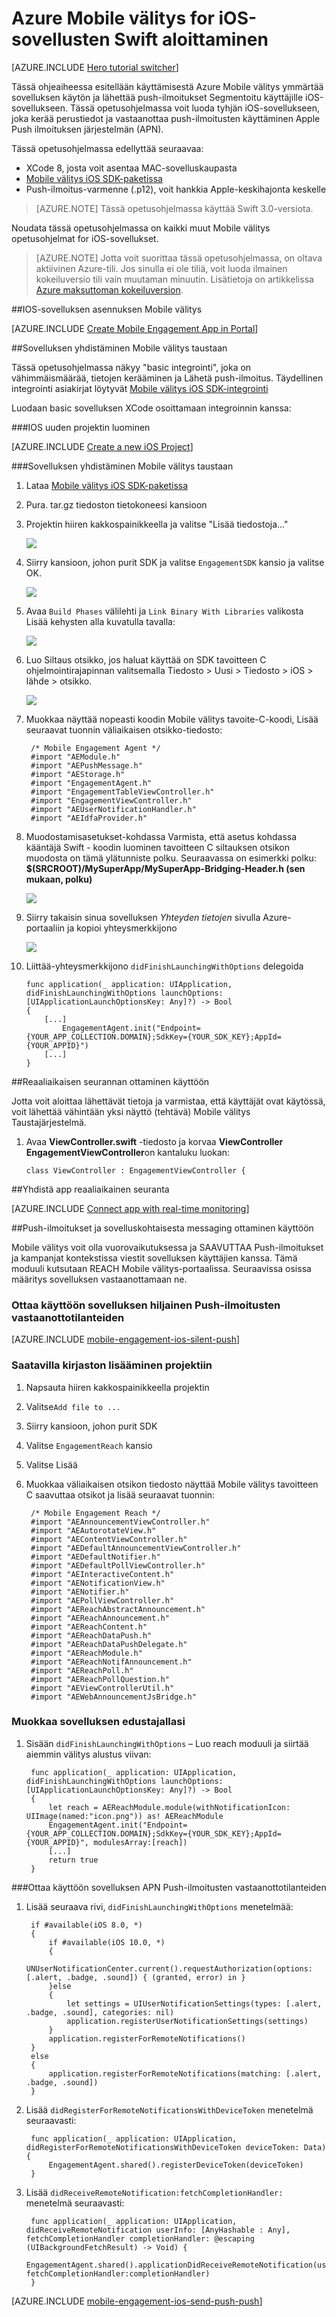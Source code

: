 <properties
    pageTitle="Aloittaminen Azure Mobile välitys iOS Swift | Microsoft Azure"
    description="Opettele käyttämään Azure Mobile välitys Analytics ja Push-ilmoitukset iOS sovellukset."
    services="mobile-engagement"
    documentationCenter="mobile"
    authors="piyushjo"
    manager="erikre"
    editor="" />

<tags
    ms.service="mobile-engagement"
    ms.workload="mobile"
    ms.tgt_pltfrm="mobile-ios"
    ms.devlang="swift"
    ms.topic="hero-article"
    ms.date="09/20/2016"
    ms.author="piyushjo" />

# <a name="get-started-with-azure-mobile-engagement-for-ios-apps-in-swift"></a>Azure Mobile välitys for iOS-sovellusten Swift aloittaminen

[AZURE.INCLUDE [Hero tutorial switcher](../../includes/mobile-engagement-hero-tutorial-switcher.md)]

Tässä ohjeaiheessa esitellään käyttämisestä Azure Mobile välitys ymmärtää sovelluksen käytön ja lähettää push-ilmoitukset Segmentoitu käyttäjille iOS-sovellukseen.
Tässä opetusohjelmassa voit luoda tyhjän iOS-sovellukseen, joka kerää perustiedot ja vastaanottaa push-ilmoitusten käyttäminen Apple Push ilmoituksen järjestelmän (APN).

Tässä opetusohjelmassa edellyttää seuraavaa:

+ XCode 8, josta voit asentaa MAC-sovelluskaupasta
+ [Mobile välitys iOS SDK-paketissa]
+ Push-ilmoitus-varmenne (.p12), voit hankkia Apple-keskihajonta keskelle

> [AZURE.NOTE] Tässä opetusohjelmassa käyttää Swift 3.0-versiota. 

Noudata tässä opetusohjelmassa on kaikki muut Mobile välitys opetusohjelmat for iOS-sovellukset.

> [AZURE.NOTE] Jotta voit suorittaa tässä opetusohjelmassa, on oltava aktiivinen Azure-tili. Jos sinulla ei ole tiliä, voit luoda ilmainen kokeiluversio tili vain muutaman minuutin. Lisätietoja on artikkelissa [Azure maksuttoman kokeiluversion](https://azure.microsoft.com/pricing/free-trial/?WT.mc_id=A0E0E5C02&amp;returnurl=http%3A%2F%2Fazure.microsoft.com%2Fen-us%2Fdocumentation%2Farticles%2Fmobile-engagement-ios-swift-get-started).

##<a id="setup-azme"></a>IOS-sovelluksen asennuksen Mobile välitys

[AZURE.INCLUDE [Create Mobile Engagement App in Portal](../../includes/mobile-engagement-create-app-in-portal-new.md)]

##<a id="connecting-app"></a>Sovelluksen yhdistäminen Mobile välitys taustaan

Tässä opetusohjelmassa näkyy "basic integrointi", joka on vähimmäismäärää, tietojen kerääminen ja Lähetä push-ilmoitus. Täydellinen integrointi asiakirjat löytyvät [Mobile välitys iOS SDK-integrointi](mobile-engagement-ios-sdk-overview.md)

Luodaan basic sovelluksen XCode osoittamaan integroinnin kanssa:

###<a name="create-a-new-ios-project"></a>IOS uuden projektin luominen

[AZURE.INCLUDE [Create a new iOS Project](../../includes/mobile-engagement-create-new-ios-app.md)]

###<a name="connect-your-app-to-mobile-engagement-backend"></a>Sovelluksen yhdistäminen Mobile välitys taustaan

1. Lataa [Mobile välitys iOS SDK-paketissa]
2. Pura. tar.gz tiedoston tietokoneesi kansioon
3. Projektin hiiren kakkospainikkeella ja valitse "Lisää tiedostoja..."

    ![][1]

4. Siirry kansioon, johon purit SDK ja valitse `EngagementSDK` kansio ja valitse OK.

    ![][2]

5. Avaa `Build Phases` välilehti ja `Link Binary With Libraries` valikosta Lisää kehysten alla kuvatulla tavalla:

    ![][3]

8. Luo Siltaus otsikko, jos haluat käyttää on SDK tavoitteen C ohjelmointirajapinnan valitsemalla Tiedosto > Uusi > Tiedosto > iOS > lähde > otsikko.

    ![][4]

9. Muokkaa näyttää nopeasti koodin Mobile välitys tavoite-C-koodi, Lisää seuraavat tuonnin väliaikaisen otsikko-tiedosto:

        /* Mobile Engagement Agent */
        #import "AEModule.h"
        #import "AEPushMessage.h"
        #import "AEStorage.h"
        #import "EngagementAgent.h"
        #import "EngagementTableViewController.h"
        #import "EngagementViewController.h"
        #import "AEUserNotificationHandler.h"
        #import "AEIdfaProvider.h"

10. Muodostamisasetukset-kohdassa Varmista, että asetus kohdassa kääntäjä Swift - koodin luominen tavoitteen C siltauksen otsikon muodosta on tämä ylätunniste polku. Seuraavassa on esimerkki polku: **$(SRCROOT)/MySuperApp/MySuperApp-Bridging-Header.h (sen mukaan, polku)**

    ![][6]

11. Siirry takaisin sinua sovelluksen *Yhteyden tietojen* sivulla Azure-portaaliin ja kopioi yhteysmerkkijono

    ![][5]

12. Liittää-yhteysmerkkijono `didFinishLaunchingWithOptions` delegoida

        func application(_ application: UIApplication, didFinishLaunchingWithOptions launchOptions: [UIApplicationLaunchOptionsKey: Any]?) -> Bool
        {
            [...]
                EngagementAgent.init("Endpoint={YOUR_APP_COLLECTION.DOMAIN};SdkKey={YOUR_SDK_KEY};AppId={YOUR_APPID}")
            [...]
        }

##<a id="monitor"></a>Reaaliaikaisen seurannan ottaminen käyttöön

Jotta voit aloittaa lähettävät tietoja ja varmistaa, että käyttäjät ovat käytössä, voit lähettää vähintään yksi näyttö (tehtävä) Mobile välitys Taustajärjestelmä.

1. Avaa **ViewController.swift** -tiedosto ja korvaa **ViewController** **EngagementViewController**on kantaluku luokan:

    `class ViewController : EngagementViewController {`

##<a id="monitor"></a>Yhdistä app reaaliaikainen seuranta

[AZURE.INCLUDE [Connect app with real-time monitoring](../../includes/mobile-engagement-connect-app-with-monitor.md)]

##<a id="integrate-push"></a>Push-ilmoitukset ja sovelluskohtaisesta messaging ottaminen käyttöön

Mobile välitys voit olla vuorovaikutuksessa ja SAAVUTTAA Push-ilmoitukset ja kampanjat kontekstissa viestit sovelluksen käyttäjien kanssa. Tämä moduuli kutsutaan REACH Mobile välitys-portaalissa.
Seuraavissa osissa määritys sovelluksen vastaanottamaan ne.

### <a name="enable-your-app-to-receive-silent-push-notifications"></a>Ottaa käyttöön sovelluksen hiljainen Push-ilmoitusten vastaanottotilanteiden

[AZURE.INCLUDE [mobile-engagement-ios-silent-push](../../includes/mobile-engagement-ios-silent-push.md)]

### <a name="add-the-reach-library-to-your-project"></a>Saatavilla kirjaston lisääminen projektiin

1. Napsauta hiiren kakkospainikkeella projektin
2. Valitse`Add file to ...`
3. Siirry kansioon, johon purit SDK
4. Valitse `EngagementReach` kansio
5. Valitse Lisää
6. Muokkaa väliaikaisen otsikon tiedosto näyttää Mobile välitys tavoitteen C saavuttaa otsikot ja lisää seuraavat tuonnin:

        /* Mobile Engagement Reach */
        #import "AEAnnouncementViewController.h"
        #import "AEAutorotateView.h"
        #import "AEContentViewController.h"
        #import "AEDefaultAnnouncementViewController.h"
        #import "AEDefaultNotifier.h"
        #import "AEDefaultPollViewController.h"
        #import "AEInteractiveContent.h"
        #import "AENotificationView.h"
        #import "AENotifier.h"
        #import "AEPollViewController.h"
        #import "AEReachAbstractAnnouncement.h"
        #import "AEReachAnnouncement.h"
        #import "AEReachContent.h"
        #import "AEReachDataPush.h"
        #import "AEReachDataPushDelegate.h"
        #import "AEReachModule.h"
        #import "AEReachNotifAnnouncement.h"
        #import "AEReachPoll.h"
        #import "AEReachPollQuestion.h"
        #import "AEViewControllerUtil.h"
        #import "AEWebAnnouncementJsBridge.h"

### <a name="modify-your-application-delegate"></a>Muokkaa sovelluksen edustajallasi

1. Sisään `didFinishLaunchingWithOptions` – Luo reach moduuli ja siirtää aiemmin välitys alustus viivan:

        func application(_ application: UIApplication, didFinishLaunchingWithOptions launchOptions: [UIApplicationLaunchOptionsKey: Any]?) -> Bool 
        {
            let reach = AEReachModule.module(withNotificationIcon: UIImage(named:"icon.png")) as! AEReachModule
            EngagementAgent.init("Endpoint={YOUR_APP_COLLECTION.DOMAIN};SdkKey={YOUR_SDK_KEY};AppId={YOUR_APPID}", modulesArray:[reach])
            [...]
            return true
        }

###<a name="enable-your-app-to-receive-apns-push-notifications"></a>Ottaa käyttöön sovelluksen APN Push-ilmoitusten vastaanottotilanteiden
1. Lisää seuraava rivi, `didFinishLaunchingWithOptions` menetelmää:

        if #available(iOS 8.0, *)
        {
            if #available(iOS 10.0, *)
            {
                UNUserNotificationCenter.current().requestAuthorization(options: [.alert, .badge, .sound]) { (granted, error) in }
            }else
            {
                let settings = UIUserNotificationSettings(types: [.alert, .badge, .sound], categories: nil)
                application.registerUserNotificationSettings(settings)
            }
            application.registerForRemoteNotifications()
        }
        else
        {
            application.registerForRemoteNotifications(matching: [.alert, .badge, .sound])
        }

2. Lisää `didRegisterForRemoteNotificationsWithDeviceToken` menetelmä seuraavasti:

        func application(_ application: UIApplication, didRegisterForRemoteNotificationsWithDeviceToken deviceToken: Data) {
            EngagementAgent.shared().registerDeviceToken(deviceToken)
        }

3. Lisää `didReceiveRemoteNotification:fetchCompletionHandler:` menetelmä seuraavasti:

        func application(_ application: UIApplication, didReceiveRemoteNotification userInfo: [AnyHashable : Any], fetchCompletionHandler completionHandler: @escaping (UIBackgroundFetchResult) -> Void) {
            EngagementAgent.shared().applicationDidReceiveRemoteNotification(userInfo, fetchCompletionHandler:completionHandler)
        }

[AZURE.INCLUDE [mobile-engagement-ios-send-push-push](../../includes/mobile-engagement-ios-send-push.md)]

<!-- URLs. -->
[Mobile välitys iOS SDK-paketissa]: http://aka.ms/qk2rnj

<!-- Images. -->
[1]: ./media/mobile-engagement-ios-get-started/xcode-add-files.png
[2]: ./media/mobile-engagement-ios-get-started/xcode-select-engagement-sdk.png
[3]: ./media/mobile-engagement-ios-get-started/xcode-build-phases.png
[4]: ./media/mobile-engagement-ios-swift-get-started/add-header-file.png
[5]: ./media/mobile-engagement-ios-get-started/app-connection-info-page.png
[6]: ./media/mobile-engagement-ios-swift-get-started/add-bridging-header.png
